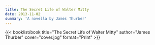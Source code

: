 ```yaml
---
title: The Secret Life of Walter Mitty
date: 2013-11-02
summary: 'A novella by James Thurber'
---
```


{{< booklist/book
title="The Secret Life of Walter Mitty"
author="James Thurber"
cover="cover.jpg"
format="Print" >}}
